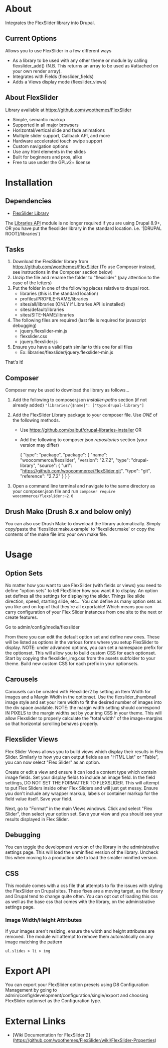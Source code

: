 About
=====
Integrates the FlexSlider library into Drupal.

Current Options
---------------
Allows you to use FlexSlider in a few different ways

- As a library to be used with any other theme or module by calling
flexslider_add() (N.B. This returns an array to be used as #attached on your
own render array).
- Integrates with Fields (flexslider_fields)
- Adds a Views display mode (flexslider_views)

About FlexSlider
----------------

Library available at https://github.com/woothemes/FlexSlider

- Simple, semantic markup
- Supported in all major browsers
- Horizontal/vertical slide and fade animations
- Multiple slider support, Callback API, and more
- Hardware accelerated touch swipe support
- Custom navigation options
- Use any html elements in the slides
- Built for beginners and pros, alike
- Free to use under the GPLv2+ license

Installation
============

Dependencies
------------

- [FlexSlider Library](https://github.com/woothemes/FlexSlider)

The [Libraries API](http://drupal.org/project/libraries) module is no longer
required if you are using Drupal 8.9+, OR you have put the flexslider
library in the standard location. i.e. '[DRUPAL ROOT]/libraries')

Tasks
-----

1. Download the FlexSlider library from
https://github.com/woothemes/FlexSlider
(To use Composer instead, see instructions in the Composer section below)
2. Unzip the file and rename the folder to "flexslider" (pay attention to the
case of the letters)
3. Put the folder in one of the following places relative to drupal root.
    - libraries (this is the standard location)
    - profiles/PROFILE-NAME/libraries
    - sites/all/libraries (ONLY if Libraries API is installed)
    - sites/default/libraries
    - sites/SITE-NAME/libraries
4. The following files are required (last file is required for javascript
debugging)
    - jquery.flexslider-min.js
    - flexslider.css
    - jquery.flexslider.js
5. Ensure you have a valid path similar to this one for all files
    - Ex: libraries/flexslider/jquery.flexslider-min.js

That's it!


Composer
----------
Composer may be used to download the library as follows...

1. Add the following to composer.json _installer-paths_ section
(if not already added)
  `
    "libraries/{$name}": ["type:drupal-library"]
  `

2. Add the FlexSlider Library package to your composer file. Use _ONE_ of the
following methods.
    * Use https://github.com/balbuf/drupal-libraries-installer
    OR
    * Add the following to composer.json _repositories_ section
    (your version may differ)


        {
          "type": "package",
          "package": {
            "name": "woocommerce/flexslider",
            "version": "2.7.2",
            "type": "drupal-library",
            "source": {
              "url": "https://github.com/woocommerce/FlexSlider.git",
              "type": "git",
              "reference": "2.7.2"
            }
          }
        }

3. Open a command line terminal and navigate to the same directory as your
composer.json file and run
  `
    composer require woocommerce/flexslider:~2.0
  `

Drush Make (Drush 8.x and below only)
-------------------------------------

You can also use Drush Make to download the library automatically. Simply
copy/paste the 'flexslider.make.example' to 'flexslider.make' or copy the
contents of the make file into your own make file.

Usage
======

Option Sets
-----------

No matter how you want to use FlexSlider (with fields or views) you need to
define "option sets" to tell FlexSlider how you want it to display. An option
set defines all the settings for displaying the slider. Things like slide
direction, speed, starting slide, etc... You can define as many option sets as
you like and on top of that they're all exportable! Which means you can carry
configuration of your Flex Slider instances from one site to the next or
create features.

Go to admin/config/media/flexslider

From there you can edit the default option set and define new ones. These will
be listed as options in the various forms where you setup FlexSlider to
display.
NOTE: under advanced options, you can set a namespace prefix for the optionset.
This will allow you to build custom CSS for each optionset.  Start by copying
the flexslider_img.css from the assets subfolder to your theme.  Build new
custom CSS for each prefix in your optionsets.

Carousels
---------

Carousels can be created with Flexslider2 by setting an Item Width for images
and a Margin Width in the optionset.  Use the flexslider_thumbnail image style
and set your item width to fit the desired number of images into the div space
available.
NOTE: the margin width setting should correspond IN PIXELS to the margin widths
set by your img CSS in your theme.  This will allow Flexslider to properly
calculate the "total width" of the image+margins so that horizontal scrolling
behaves properly.

Flexslider Views
----------------

Flex Slider Views allows you to build views which display their results in
Flex Slider. Similarly to how you can output fields as an "HTML List" or
"Table", you can now select "Flex Slider" as an option.

Create or edit a view and ensure it can load a content type which contain
image fields. Set your display fields to include an image field. In the field
settings, DO NOT SET THE FORMATTER TO FLEXSLIDER. This will attempt to put Flex
Sliders inside other Flex Sliders and will just get messy. Ensure you don't
include any wrapper markup, labels or container markup for the field value
itself. Save your field.

Next, go to "Format" in the main Views windows. Click and select "Flex Slider",
then select your option set. Save your view and you should see your results
displayed in Flex Slider.

Debugging
---------

You can toggle the development version of the library in the administrative
settings page. This will load the unminified version of the library.  Uncheck
this when moving to a production site to load the smaller minified version.

CSS
---

This module comes with a css file that attempts to fix the issues with styling
the FlexSlider on Drupal sites. These fixes are a moving target, as the library
and Drupal tend to change quite often. You can opt out of loading this css as
well as the base css that comes with the library, on the administrative
settings page.

### Image Width/Height Attributes

If your images aren't resizing, ensure the width and height attributes are
removed. The module will attempt to remove them automatically on any image
matching the pattern

    ul.slides > li > img


Export API
==========

You can export your FlexSlider option presets using D8 Configuration Management
by going to admin/config/development/configuration/single/export and choosing
FlexSlider optionset as the Configuration type.

External Links
==============

- [Wiki Documentation for FlexSlider 2]
(https://github.com/woothemes/FlexSlider/wiki/FlexSlider-Properties)

